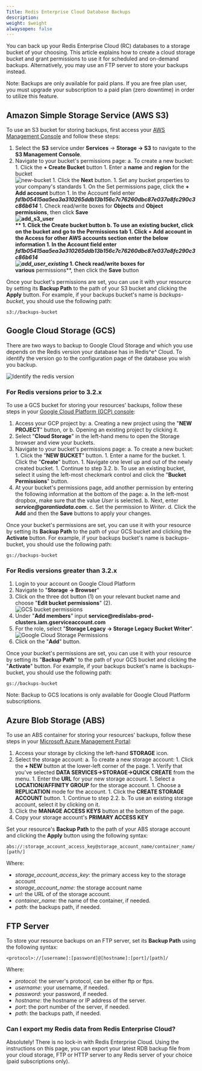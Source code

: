 ```yaml
---
Title: Redis Enterprise Cloud Database Backups
description: 
weight: $weight
alwaysopen: false
---
```

You can back up your Redis Enterprise Cloud (RC) databases to a storage
bucket of your choosing. This article explains how to create a cloud
storage bucket and grant permissions to use it for scheduled and
on-demand backups. Alternatively, you may use an FTP server to store
your backups instead.

Note: Backups are only available for paid plans. If you are free plan
user, you must upgrade your subscription to a paid plan (zero downtime)
in order to utilize this feature.

## Amazon Simple Storage Service (AWS S3)

To use an S3 bucket for storing backups, first access your [AWS
Management Console](https://console.aws.amazon.com/) and follow these
steps:

1. Select the **S3** service under **Services** -\> **Storage -\>
    S3** to navigate to the **S3 Management Console**.
1. Navigate to your bucket's permissions page:
    a.  To create a new bucket:
        1. Click the **+ Create Bucket** button
        1. Enter a **name** and **region** for the bucket\
            ![new-bucket](/images/rc/new-bucket.png?width=600&height=678)
        1. Click the **Next** button.
        1. Set any bucket properties to your company's standards
        1. On the Set permissions page, click the **+ Add account**
            button
        1. In the Account field enter
            ***fd1b05415aa5ea3a310265ddb13b156c7c76260dbc87e037a8fc290c3c86b614***
        1. Check read/write boxes for **Objects** and **Object
            permissions**, then click **Save\
            ![add_s3_user](/images/rc/add_s3_user.png?width=600&height=698)\
            **
        1. Click the **Create bucket** button
    b.  To use an existing bucket, click on the bucket and go to the
        **Permissions** tab
        1. Click **+ Add account** in the **Access for other AWS
            accounts** section enter the below information
        1. In the Account field enter
            ***fd1b05415aa5ea3a310265ddb13b156c7c76260dbc87e037a8fc290c3c86b614\
            ![add_user_existing](/images/rc/add_user_existing.png?width=700&height=175)***
        1. Check read/write boxes for various** permissions**, then
            click the **Save** button

Once your bucket's permissions are set, you can use it with your
resource by setting its **Backup Path** to the path of your S3 bucket
and clicking the **Apply** button. For example, if your backups bucket's
name is *backups-bucket*, you should use the following path:

`s3://backups-bucket`

## Google Cloud Storage (GCS)

There are two ways to backup to Google Cloud Storage and which you use
depends on the Redis version your database has in Redis^e^ Cloud. To
identify the version go to the configuration page of the database you
wish you backup.

![Identify the redis
version](/images/rc/backups-version1.png?width=800&height=448)

### For Redis versions prior to 3.2.x

To use a GCS bucket for storing your resources' backups, follow these
steps in your [Google Cloud Platform (GCP)
console](https://developers.google.com/console/):

1. Access your GCP project by:
    a.  Creating a new project using the "**NEW PROJECT**" button, or
    b.  Opening an existing project by clicking it.
1. Select "**Cloud Storage**" in the left-hand menu to open the Storage
    browser and view your buckets.
1. Navigate to your bucket's permissions page:
    a.  To create a new bucket:
        1. Click the "**NEW BUCKET**" button.
        1. Enter a name for the bucket.
        1. Click the "**Create**" button.
        1. Navigate one level up and out of the newly created bucket.
        1. Continue to step 3.2.
    b.  To use an existing bucket, select it using the left-most
        checkmark control and click the "**Bucket Permissions**" button.
1. At your bucket's permissions page, add another permission by
    entering the following information at the bottom of the page:
    a.  In the left-most dropbox, make sure that the value *User* is
        selected.
    b.  Next, enter ***service\@garantiadata.com***.
    c.  Set the permission to *Writer*.
    d.  Click the **Add** and then the **Save** buttons to apply your
        changes.

Once your bucket's permissions are set, you can use it with your
resource by setting its **Backup Path** to the path of your GCS bucket
and clicking the **Activate** button. For example, if your backups
bucket's name is backups-bucket, you should use the following path:

`gs://backups-bucket`

### For Redis versions greater than 3.2.x

1. Login to your account on Google Cloud Platform
1. Navigate to "**Storage -\> Browser**"
1. Click on the three dot button (1) on your relevant bucket name and
    choose "**Edit bucket permissions**" (2).\
    ![GCS bucket
    permissions](/images/rc/bucket-perm1.png?width=800&height=493)
1. Under "**Add members**" input
    **service\@redislabs-prod-clusters.iam.gserviceaccount.com**
1. For the role, select "**Storage Legacy -\> Storage Legacy Bucket
    Writer**".\
    ![Google Cloud Storage
    Permissions](/images/rc/gcs-permissions.jpg?width=800&height=606)
1. Click on the "**Add**" button.

Once your bucket's permissions are set, you can use it with your
resource by setting its "**Backup Path**" to the path of your GCS bucket
and clicking the "**Activate**" button. For example, if your backups
bucket's name is backups-bucket, you should use the following path:

`gs://backups-bucket`

Note: Backup to GCS locations is only available for Google Cloud
Platform subscriptions.

## Azure Blob Storage (ABS)

To use an ABS container for storing your resources' backups, follow
these steps in your [Microsoft Azure Management
Portal](https://manage.windowsazure.com/):

1. Access your storage by clicking the left-hand **STORAGE** icon.
1. Select the storage account:
    a.  To create a new storage account:
        1. Click the **+ NEW** button at the lower-left corner of the
            page.
        1. Verify that you've selected **DATA
            SERVICES-\>STORAGE-\>QUICK CREATE** from the menu.
        1. Enter the **URL** for your new storage account.
        1. Select a **LOCATION/AFFINITY GROUP** for the storage
            account.
        1. Choose a **REPLICATION** mode for the account.
        1. Click the **CREATE STORAGE ACCOUNT** button.
        1. Continue to step 2.2.
    b.  To use an existing storage account, select it by clicking on it.
1. Click the **MANAGE ACCESS KEYS** button at the bottom of the page.
1. Copy your storage account's **PRIMARY ACCESS KEY**

Set your resource's **Backup Path** to the path of your ABS storage
account and clicking the **Apply** button using the following syntax:

`abs://:storage_account_access_key@storage_account_name/container_name/[path/]`

Where:

- *storage\_account\_access\_key:* the primary access key to the
    storage account
- *storage\_account\_name:* the storage account name
- *url:* the URL of of the storage account.
- *container\_name:* the name of the container, if needed.
- *path*: the backups path, if needed.

## FTP Server

To store your resource backups on an FTP server, set its **Backup Path**
using the following syntax:

`<protocol>://[username]:[password]@[hostname]:[port]/[path]/`

Where:

- *protocol*: the server's protocol, can be either ftp or ftps.
- *username*: your username, if needed.
- *password*: your password, if needed.
- *hostname*: the hostname or IP address of the server.
- *port*: the port number of the server, if needed.
- *path*: the backups path, if needed.

### Can I export my Redis data from Redis Enterprise Cloud?

Absolutely! There is no lock-in with Redis Enterprise Cloud. Using the
instructions on this page, you can export your latest RDB backup file
from your cloud storage, FTP or HTTP server to any Redis server of your
choice (paid subscriptions only).

